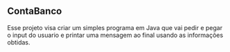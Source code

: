 ## ContaBanco

Esse projeto visa criar um simples programa em Java que vai pedir e pegar o input do usuario e printar uma mensagem ao final usando as informações obtidas.
